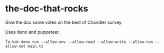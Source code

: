 # the-doc-that-rocks

Give the doc some votes on the best of Chandler survey.

Uses deno and puppeteer.

To run: `deno run --allow-env --allow-read --allow-write --allow-run --allow-net main.ts`
